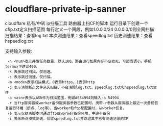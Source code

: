 # cloudflare-private-ip-sanner

cloudflare 私有/中转 ip扫描工具 
路由器上扫CF的脚本 
运行目录下创建一个cfip.txt定义扫描范围 
每行定义一个网段，例如1.0.0.0/24 
0.0.0.0/0则全网扫描 
扫描结果：查看log.txt 
本次测速结果：查看speedlog.txt 
历史测速结果：查看hspeedlog.txt 

支持输入参数:

```
 -n <num>表示并发任务数量，默认100。路由运行如果内存不足挂死，可适当调小。手机termux下建议400。 
 -k 表示跳过扫描，仅测速。
 -s 表示跳过测速，仅扫描。
 -m <mode>表示扫描模式，0表示https，1表示http
 -c 表示清除断点文件从头扫描，不会清除log.txt、speedlog.txt和hspeedlog.txt文件
 -a <asn>表示以ASN作为扫描范围，例如AS54994则输入-a 54994
 -r 当ftp服务器或worker备份服务器参数已配置时，携带-r参数从服务器上最近一次备份恢复运行环境（断点、log等），当worker和ftp都配置时，从worker恢复。
 -e 表示仅结束脚本时通过ftp或worker备份环境，中途不备份
 -i 表示断点模式测速，保留speedlog.txt并跳过其中已有测速记录的IP
```
